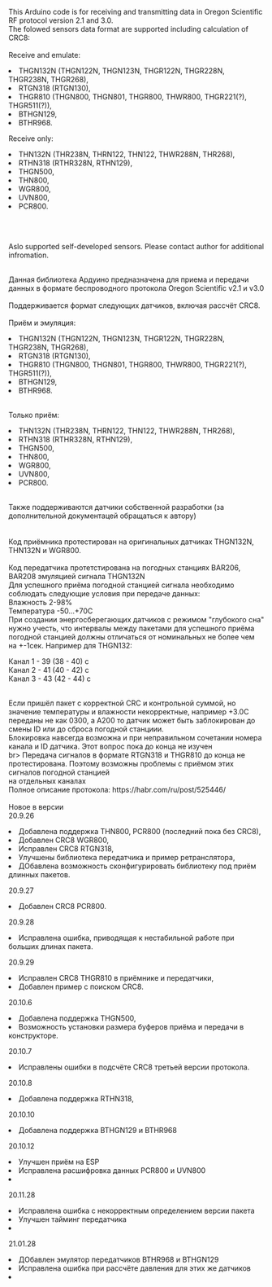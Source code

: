 

This Arduino code is for receiving and transmitting data in Oregon Scientific RF protocol version 2.1 and 3.0. <br>
The folowed sensors data format are supported including calculation of CRC8:<br>
<br>
Receive and emulate:<br>
<dl>
<li>THGN132N (THGN122N, THGN123N, THGR122N, THGR228N, THGR238N, THGR268),</li>
<li>RTGN318 (RTGN130),</li>
<li>THGR810 (THGN800, THGN801, THGR800, THWR800, THGR221(?), THGR511(?)),</li>
<li>BTHGN129,</li>
<li>BTHR968.</li>
</dl>
Receive only:<br>
<dl>
<li>THN132N (THR238N, THRN122, THN122, THWR288N, THR268),</li>
<li>RTHN318 (RTHR328N, RTHN129),</li>
<li>THGN500,</li>
<li>THN800,</li>
<li>WGR800,</li>
<li>UVN800,</li>
<li>PCR800.</li>
</dl>
</list>
<br><br>

Aslo supported self-developed sensors. Please contact author for additional infromation.<br>

<br>
Данная библиотека Ардуино предназначена для приема и передачи данных в формате беспроводного протокола Oregon Scientific v2.1 и v3.0<br>
<br>
Поддерживается формат следующих датчиков, включая рассчёт CRC8.<br>
<br>
Приём и эмуляция:<br>
<dl>
<li>THGN132N (THGN122N, THGN123N, THGR122N, THGR228N, THGR238N, THGR268),</li>
<li>RTGN318 (RTGN130),</li>
<li>THGR810 (THGN800, THGN801, THGR800, THWR800, THGR221(?), THGR511(?)),</li>
<li>BTHGN129,</li>
<li>BTHR968.</li>
</dl>
<br>
Только приём:<br>
<dl>
<li>THN132N (THR238N, THRN122, THN122, THWR288N, THR268),</li>
<li>RTHN318 (RTHR328N, RTHN129),</li>
<li>THGN500,</li>
<li>THN800,</li>
<li>WGR800,</li>
<li>UVN800,</li>
<li>PCR800.</li>
</dl>
<br>
Также поддерживаются датчики собственной разработки (за дополнительной документацей обращаться к автору)<br><br>

<br>
Код приёмника протестирован на оригинальных датчиках THGN132N, THN132N и WGR800.<br>
<br>
Код передатчика протетстирована на погодных станциях BAR206, BAR208 эмуляцией сигнала THGN132N<br>
Для успешного приёма погодной станцией сигнала необходимо соблюдать следующие условия при передаче данных:<br>
Влажность 2-98%<br>
Температура -50...+70С<br>
При создании энергосберегающих датчиков с режимом "глубокого сна" нужно учесть, что интервалы между пакетами для успешного приёма погодной станцией 
должны отличаться от номинальных не более чем на +-1сек. Например для THGN132:<br>
<dl>
Канал 1 - 39 (38 - 40) c <br>
Канал 2 - 41 (40 - 42) c<br>
Канал 3 - 43 (42 - 44) c<br>
</dl>
<br>
Если пришёл пакет с корректной CRC и контрольной суммой, но значение температуры и влажности некорректные, например +3.0С переданы не как 0300, а A200
то датчик может быть заблокирован до смены ID или до сброса погодной станциии.<br>
Блокировка навсегда возможна и при неправильном сочетании номера канала и ID датчика. Этот вопрос пока до конца не изучен<br>
br>
Передача сигналов в формате RTGN318 и THGR810 до конца не протестирована. Поэтому возможны проблемы с приёмом этих сигналов погодной станцией<br>
на отдельных каналах<br>
Полное описание протокола: <href>https://habr.com/ru/post/525446/</href><br><br>
Новое в версии<br>
20.9.26 <br>
<dl>
<li>Добавлена поддержка THN800, PCR800 (последний пока без CRC8),</li>
<li>Добавлен CRC8 WGR800,</li>
<li>Исправлен CRC8 RTGN318,</li>
<li>Улучшены библиотека передатчика и пример ретранслятора,</li>
<li>ДОбавлена возможность сконфигурировать библиотеку под приём длинных пакетов.</li>
</dl>
20.9.27 <br>
<dl>
<li>Добавлен CRC8 PCR800.</li>
</dl>
20.9.28 <br>
<dl>
<li>Исправлена ошибка, приводящая к нестабильной работе при больших длинах пакета.</li>
</dl>
20.9.29 <br>
<dl>
<li>Исправлен CRC8 THGR810 в приёмнике и передатчики,</li>
<li>Добавлен пример с поиском CRC8.</li>
</dl>
20.10.6 <br>
<dl>
<li>Добавлена поддержка THGN500,</li>
<li>Возможность установки размера буферов приёма и передачи в конструкторе.</li>
</dl>
20.10.7 <br>
<dl>
<li>Исправлены ошибки в подсчёте CRC8 третьей версии протокола.</li>
</dl>
20.10.8 <br>
<dl>
<li>Добавлена поддержка RTHN318,</li>
</dl>
20.10.10 <br>
<dl>
<li>Добавлена поддержка BTHGN129 и BTHR968</li>
</dl>
20.10.12 <br>
<dl>
<li>Улучшен приём на ESP</li>
<li>Исправлена расшифровка данных PCR800 и UVN800</li>
<li></li>
</dl>
20.11.28<br>
<dl>
<li>Исправлена ошибка с некорректным определением версии пакета</li>
<li>Улучшен тайминг передатчика</li>
<li></li>
</dl>
21.01.28<br>
<dl>
<li>ДОбавлен эмулятор передатчиков BTHR968 и BTHGN129</li>
<li>Исправлена ошибка при рассчёте давления для этих же датчиков</li>
<li></li>
</dl>
